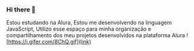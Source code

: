 ### Hi there 👋

Estou estudando na Alura, 
Estou me desenvolvendo na linguagem JavaScript, 
Utilizo esse espaço para minha organização e compartilhamento dos meu projetos desenvolvidos na plataforma Alura
![https://i.gifer.com/8ChQ.gif](link)

<!--
**Feggz/Feggz** is a ✨ _special_ ✨ repository because its `README.md` (this file) appears on your GitHub profile.


 
